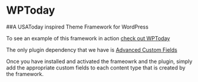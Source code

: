 WPToday
=======

##A USAToday inspired Theme Framework for WordPress

To see an example of this framework in action [check out WPToday](http://tuts.leagueofbeards.com/wptoday/ "WPToday Tutorial Site")

The only plugin dependency that we have is [Advanced Custom Fields](http://www.advancedcustomfields.com "Advanced Custom Fields")

Once you have installed and activated the frameowrk and the plugin, simply add the appropriate custom fields to each content type that is created by the framework.
